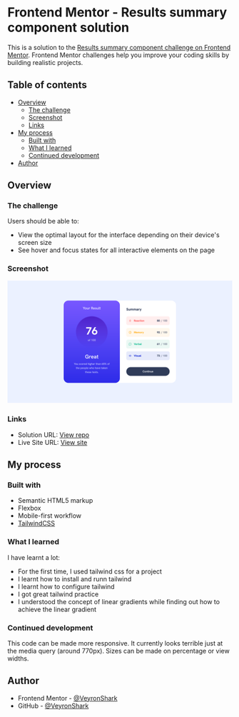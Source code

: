# Frontend Mentor - Results summary component solution

This is a solution to the [Results summary component challenge on Frontend Mentor](https://www.frontendmentor.io/challenges/results-summary-component-CE_K6s0maV). Frontend Mentor challenges help you improve your coding skills by building realistic projects. 

## Table of contents

- [Overview](#overview)
  - [The challenge](#the-challenge)
  - [Screenshot](#screenshot)
  - [Links](#links)
- [My process](#my-process)
  - [Built with](#built-with)
  - [What I learned](#what-i-learned)
  - [Continued development](#continued-development)
- [Author](#author)

## Overview

### The challenge

Users should be able to:

- View the optimal layout for the interface depending on their device's screen size
- See hover and focus states for all interactive elements on the page

### Screenshot

![](./screenshot.png)

### Links

- Solution URL: [View repo](https://github.com/VeyronShark/FrontendMentor-result-summary-component)
- Live Site URL: [View site](https://veyronshark.github.io/FrontendMentor-result-summary-component/)

## My process

### Built with

- Semantic HTML5 markup
- Flexbox
- Mobile-first workflow
- [TailwindCSS](https://tailwindcss.com/)

### What I learned

I have learnt a lot:

- For the first time, I used tailwind css for a project
- I learnt how to install and runn tailwind
- I learnt how to configure tailwind
- I got great tailwind practice 
- I understood the concept of linear gradients while finding out how to achieve the linear gradient

### Continued development

This code can be made more responsive. It currently looks terrible just at the media query (around 770px).
Sizes can be made on percentage or view widths.

## Author

- Frontend Mentor - [@VeyronShark](https://www.frontendmentor.io/profile/VeyronShark)
- GitHub - [@VeyronShark](https://github.com/VeyronShark)